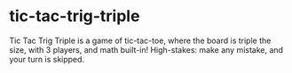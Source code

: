 # tic-tac-trig-triple
Tic Tac Trig Triple is a game of tic-tac-toe, where the board is triple the size, with 3 players, and math built-in! High-stakes: make any mistake, and your turn is skipped.